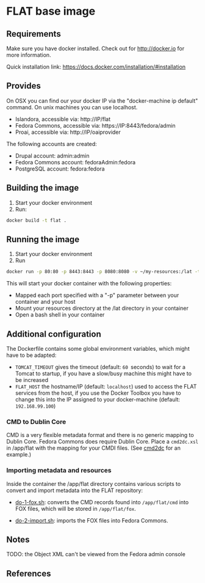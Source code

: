 FLAT base image
===============

## Requirements ##
Make sure you have docker installed. Check out for http://docker.io for more 
information.

Quick installation link: https://docs.docker.com/installation/#installation

## Provides ##

On OSX you can find our your docker IP via the "docker-machine ip default" command. On unix machines you can use localhost.

 * Islandora, accessible via: http://IP/flat
 * Fedora Commons, accessible via: https://IP:8443/fedora/admin
 * Proai, accessible via: http://IP/oaiprovider

The following accounts are created: 

 * Drupal account: admin:admin
 * Fedora Commons account: fedoraAdmin:fedora
 * PostgreSQL account: fedora:fedora

## Building the image ##
1. Start your docker environment
2. Run: 
```sh
docker build -t flat .
```

## Running the image ##
1. Start your docker environment
2. Run
```sh 
docker run -p 80:80 -p 8443:8443 -p 8080:8080 -v ~/my-resources:/lat -t -i flat
```

This will start your docker container with the following properties:
- Mapped each port specified with a "-p" parameter between your container and your host
- Mount your resources directory at the /lat directory in your container
- Open a bash shell in your container

## Additional configuration ##

The Dockerfile contains some global environment variables, which might have to be adapted:
- ``TOMCAT_TIMEOUT`` gives the timeout (default: ``60 ``seconds) to wait for a Tomcat to startup, if you have a slow/busy machine this might have to be increased
- ``FLAT_HOST`` the hostname/IP (default: ``localhost``) used to access the FLAT services from the host, if you use the Docker Toolbox you have to change this into the IP assigned to your docker-machine (default: ``192.168.99.100``)

### CMD to Dublin Core ###

CMD is a very flexible metadata format and there is no generic mapping to Dublin Core. Fedora Commons does require Dublin Core. Place a
``cmd2dc.xsl`` in /app/flat with the mapping for your CMDI files. (See [cmd2dc](../add-imdi-conversion-to-flat/flat/scripts/cmd2dc.xsl) for an example.)

### Importing metadata and resources ###

Inside the container the /app/flat directory contains various scripts to convert and import metadata into the FLAT repository:

- [do-1-fox.sh](flat/scripts/do-1-fox.sh): converts the CMD records found into `/app/flat/cmd` into FOX files, which will be stored in `/app/flat/fox`.

- [do-2-import.sh](flat/scripts/do-2-import.sh): imports the FOX files into Fedora Commons.

## Notes ##

TODO: the Object XML can't be viewed from the Fedora admin console

## References ##
